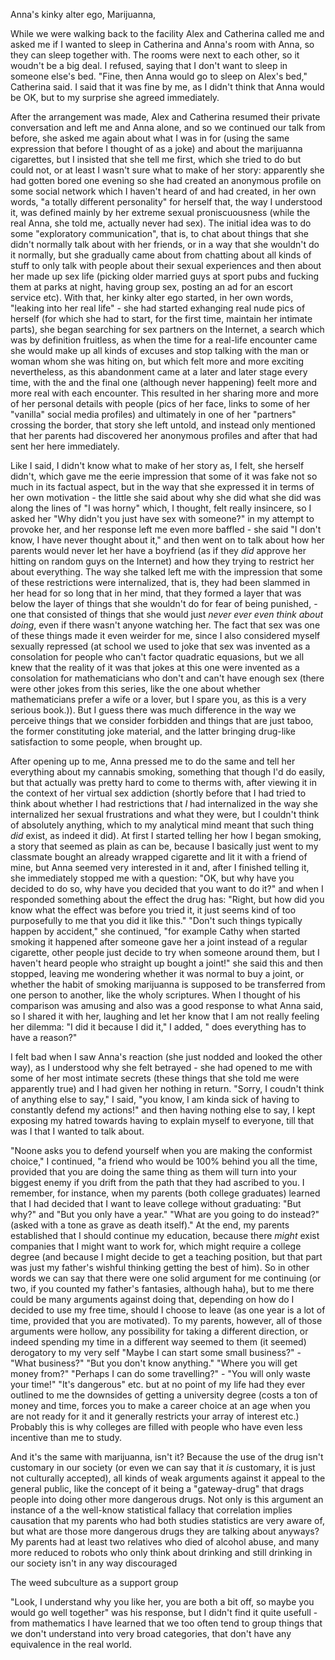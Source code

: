  Anna's kinky alter ego, Marijuanna,

While we were walking back to the facility Alex and Catherina called me and asked me if I wanted to sleep in Catherina and Anna's room with Anna, so they can sleep together with. The rooms were next to each other, so it woudn't be a big deal. I refused, saying that I don't want to sleep in someone else's bed. "Fine, then Anna would go to sleep on Alex's bed," Catherina said. I said that it was fine by me, as I didn't think that Anna would be OK, but to my surprise she agreed immediately. 

After the arrangement was made, Alex and Catherina resumed their private conversation and left me and Anna alone, and so we continued our talk from before, she asked me again about what I was in for (using the same expression that before I thought of as a joke) and about the marijuanna cigarettes, but I insisted that she tell me first, which she tried to do but could not, or at least I wasn't sure what to make of her story: apparently she had gotten bored one evening so she had created an anonymous profile on some social network which I haven't heard of and had created, in her own words, "a totally different personality" for herself that, the way I understood it, was defined mainly by her extreme sexual proniscuousness (while the real Anna, she told me, actually never had sex). The initial idea was to do some "exploratory communication", that is, to chat about things that she didn't normally talk about with her friends, or in a way that she wouldn't do it normally, but she gradually came about from chatting about all kinds of stuff to only talk with people about their sexual experiences and then about her made up sex life (picking older married guys at sport pubs and fucking them at parks at night, having group sex, posting an ad for an escort service etc). With that, her kinky alter ego started, in her own words, "leaking into her real life" - she had started exhanging real nude pics of herself (for which she had to start, for the first time, maintain her intimate parts), she began searching for sex partners on the Internet, a search which was by definition fruitless, as when the time for a real-life encounter came she would make up all kinds of excuses and stop talking with the man or woman whom she was hiting on, but which felt more and more exciting nevertheless, as this abandonment came at a later and later stage every time, with the and the final one (although never happening) feelt more and more real with each encounter. This resulted in her sharing more and more of her personal details with people (pics of her face, links to some of her "vanilla" social media profiles) and ultimately in one of her "partners" crossing the border, that story she left untold, and instead only mentioned that her parents had discovered her anonymous profiles and after that had sent her here immediately.

Like I said, I didn't know what to make of her story as, I felt, she herself didn't, which gave me the eerie impression that some of it was fake not so much in its factual aspect, but in the way that she expressed it in terms of her own motivation - the little she said about why she did what she did was along the lines of "I was horny" which, I thought, felt really insincere, so I asked her "Why didn't you just have sex with someone?" in my attempt to provoke her, and her response left me even more baffled - she said  "I don't know, I have never thought about it," and then went on to talk about how her parents would never let her have a boyfriend (as if they *did* approve her hitting on random guys on the Internet) and how they trying to restrict her about everything. The way she talked left me with the impression that some of these restrictions were internalized, that is, they had been slammed in her head for so long that in her mind, that they formed a layer that was below the layer of things that she wouldn't do for fear of being punished, - one that consisted of things that she would just *never ever even think about doing*, even if there wasn't anyone watching her. The fact that sex was one of these things made it even weirder for me, since I also considered myself sexually repressed (at school we used to joke that sex was invented as a consolation for people who can't factor quadratic equasions, but we all knew that the reality of it was that jokes at this one were invented as a consolation for mathematicians who don't and can't have enough sex (there were other jokes from this series, like the one about whether mathematicians prefer a wife or a lover, but I spare you, as this is a very serious book.)). But I guess there was much difference in the way we perceive things that we consider forbidden and things that are just taboo, the former constituting joke material, and the latter bringing drug-like satisfaction to some people, when brought up. 

After opening up to me, Anna pressed me to do the same and tell her everything about my cannabis smoking, something that though I'd do easily, but that actually was pretty hard to come to therms with, after viewing it in the context of her virtual sex addiction (shortly before that I had tried to think about whether I had restrictions that *I* had internalized in the way she internalized her sexual frustrations and what they were, but I couldn't think of absolutely anything, which to my analytical mind meant that such thing *did* exist, as indeed it did). At first I started telling her how I began smoking, a story that seemed as plain as can be, because I basically just went to my classmate bought an already wrapped cigarette and lit it with a friend of mine, but Anna seemed very interested in it and, after I finished telling it, she immediately stopped me with a question: "OK, but why have you decided to do so, why have you decided that you want to do it?" and when I responded something about the effect the drug has: "Right, but how did you know what the effect was before you tried it, it just seems kind of too purposefully to me that you did it like this." "Don't such things typically happen by accident," she continued, "for example Cathy when started smoking it happened after someone gave her a joint instead of a regular cigarette, other people just decide to try when someone around them, but I haven't heard people who straight up bought a joint!" she said this and then stopped, leaving me wondering whether it was normal to buy a joint, or whether the habit of smoking marijuanna is supposed to be transferred from one person to another, like the wholy scriptures. When I thought of his comparison was amusing and also was a good response to what Anna said, so I shared it with her, laughing and let her know that I am not really feeling her dilemma: "I did it because I did it," I added, " does everything has to have a reason?"

I felt bad when I saw Anna's reaction (she just nodded and looked the other way), as I understood why she felt betrayed - she had opened to me with some of her most intimate secrets (these things that she told me were apparently true) and I had given her nothing in return. "Sorry, I coudn't think of anything else to say," I said, "you know, I am kinda sick of having to constantly defend my actions!" and then having nothing else to say, I kept exposing my hatred towards having to explain myself to everyone, till that was I that I wanted to talk about.

"Noone asks you to defend yourself when you are making the conformist choice," I continued, "a friend who would be 100% behind you all the time, provided that you are doing the same thing as them will turn into your biggest enemy if you drift from the path that they had ascribed to you. I remember, for instance, when my parents (both college graduates) learned that I had decided that I want to leave college without graduating: "But why?" and "But you only have a year." "What are you going to do instead?" (asked with a tone as grave as death itself)." At the end, my parents established that I should continue my education, because there *might* exist companies that I might want to work for, which might require a college degree (and because I might decide to get a teaching position, but that part was just my father's wishful thinking getting the best of him). So in other words we can say that there were one solid argument for me continuing (or two, if you counted my father's fantasies, although haha), but to me there could be many arguments against doing that, depending on how do I decided to use my free time, should I choose to leave (as one year is a lot of time, provided that you are motivated). To my parents, however, all of those arguments were hollow, any possibility for taking a different direction, or indeed spending my time in a different way seemed to them (it seemed) derogatory to my very self "Maybe I can start some small business?" - "What business?" "But you don't know anything." "Where you will get money from?" "Perhaps I can do some travelling?" - "You will only waste your time!" "It's dangerous" etc. but at no point of my life had they ever outlined to me the downsides of getting a university degree (costs a ton of money and time, forces you to make a career choice at an age when you are not ready for it and it generally restricts your array of interest etc.) Probably this is why colleges are filled with people who have even less incentive than me to study.

And it's the same with marijuanna, isn't it? Because the use of the drug isn't customary in our society (or even we can say that it *is* customary, it is just not culturally accepted), all kinds of weak arguments against it appeal to the general public, like the concept of it being a "gateway-drug" that drags people into doing other more dangerous drugs. Not only is this argument an instance of a the well-know statistical fallacy that correlation implies causation that my parents who had both studies statistics are very aware of, but what are those more dangerous drugs they are talking about anyways? My parents had at least two relatives who died of alcohol abuse, and many more reduced to robots who only think about drinking and still drinking in our society isn't in any way discouraged 



The weed subculture as a support group

"Look, I understand why you like her, you are both a bit off, so maybe you would go well together" was his response, but I didn't find it quite usefull - from mathematics I have learned that we too often tend to group things that we don't understand into very broad categories, that don't have any equivalence in the real world.
